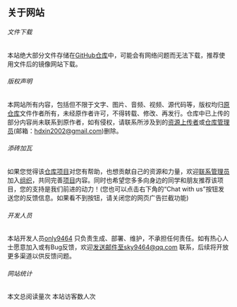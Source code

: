 ## 关于网站

###### 文件下载

本站绝大部分文件存储在[GitHub仓库](https://github.com/HEUOpenResource/heu-icicles)中，可能会有网络问题而无法下载，推荐使用文件后的镜像网站下载。

###### 版权声明

本网站所有内容，包括但不限于文字、图片、音频、视频、源代码等，版权均归[原仓库](https://github.com/HEUOpenResource/heu-icicles)文件作者所有，未经原作者许可，不得转载、修改、再发行。仓库中已上传的部分内容尚未联系到原作者，如有侵权，请联系所涉及到的[资源上传者]()或[仓库管理员](mailto://hdxin2002@gmail.com)(邮箱：hdxin2002@gmail.com)删除。

###### 添砖加瓦

如果您觉得该[仓库项目](https://github.com/HEUOpenResource/heu-icicles)对您有帮助，也想贡献自己的资源和力量，欢迎[联系管理员](mailto://hdxin2002@gmail.com)加入[组织](https://github.com/HEUOpenResource)，共同完善[项目](https://heuopenresource.github.io/heu-icicles/)内容。同时也希望您多多向身边的同学和朋友推荐该项目，您的支持是我们前进的动力！(您也可以点击右下角的“Chat with us”按钮发送您的反馈信息。如果看不到按钮，请关闭您的网页广告拦截功能)

###### 开发人员

本站开发人员[only9464](https://github.com/only9464) 只负责生成、部署、维护，不承担任何责任。如有热心人士愿意加入或有Bug反馈，欢迎[发送邮件](mailto://sky9464@qq.com)至sky9464@qq.com 联系，后续将开放更多渠道以供反馈问题。

###### 网站统计
<span id="busuanzi_container_page_pv">本文总阅读量<span id="busuanzi_value_page_pv"></span>次</span>
<span id="busuanzi_container_site_uv">本站访客数<span id="busuanzi_value_site_uv"></span>人次</span>

<script src="https://code.tidio.co/cxznnwqpscdvdmtboln0dgrtgrmixd5j.js" async></script>
